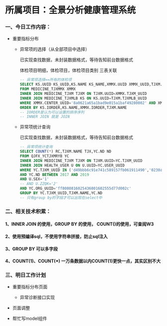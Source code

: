 # 所属项目：全景分析健康管理系统

### 一、今日工作内容：

- 重要指标分布

  - 异常项的选择（从全部项目中选择）

    已实现查找数据，未封装数据格式，等待告知前台数据格式

    体检项目明细，体检项目，体检项目类别  三表关联

    ```sql
    -- 异常项选择==所有的体检项
    SELECT KS.UUID KS_UUID,KS.NAME KS_NAME,XMMX.UUID XMMX_UUID,TJXM.NAME TJXM_NAME
    FROM MEDICINE_TJXMMX XMMX
    INNER JOIN MEDICINE_TJXM TJXM ON TJXM.UUID=XMMX.TJXM_UUID
    INNER JOIN MEDICINE_TJXMLB KS ON KS.UUID=TJXM.TJXMLB_UUID
    WHERE XMMX.CENTER_UUID='8a0621a65a1bad9e015a1baf49280002' AND XMMX.STATUS = 'Y' 
    ORDER BY KS.IORDER,KS.NAME,XMMX.IORDER,TJXM.NAME
    -- IORDER是认为可以设置的排序序列
    -- INNER JOIN 就是 JOIN
    ```

    

  - 异常项统计查询

    已实现查找数据，未封装数据格式，等待告知前台数据格式

    ```sql
    -- 异常项统计查询
    SELECT COUNT(*) RC,TJXM.NAME TJX,YC.ND ND
    FROM QJFX_YCTJXMRYB YC
    INNER JOIN MEDICINE_TJXM TJXM ON TJXM.UUID=YC.TJXM_UUID
    INNER JOIN HEALTH_USER U ON U.UUID=YC.USER_UUID
    WHERE YC.TJXM_UUID IN ('d49bbb6c91e741c589157fb061911490','0230a1f2ceb742f8aa718e83f6222d26','764bc957e3854ab3b5535377c32f5cb8','513e3c6ffc784f198166de2f0148f5c0') 
    AND YC.ND BETWEEN 2017 AND 2019
    AND U.SEX='1'  
    -- AND U.ZZQK='2'
    AND YC.ORG_UUID='ff8080816025436801602555d77d002c'
    GROUP BY YC.TJXM_UUID,TJXM.NAME,YC.ND
    -- 只有group by的字段才可以出现在select中
    ```

    

### 二、相关技术积累：

#### 1、INNER JOIN 的使用，GROUP BY 的使用， COUNT()的使用，可查阅W3

#### 2、使用预编译sql，不使用字符串拼接，防止sql注入

#### 3、GROUP BY 可以多字段

#### 4、COUNT(1)、COUNT(*)  一万条数据以内COUNT(1)更快一点，其实区别不大

### 三、明日工作计划

- 重要指标分布页面 
  - 异常诊断接口实现

- 页面调整
- 帮忙写model组件